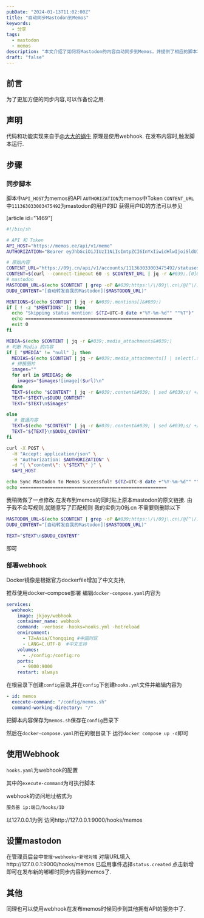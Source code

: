 ```yaml
---
pubDate: "2024-01-13T11:02:00Z"
title: "自动同步Mastodon到Memos"
keywords:
  - 分享
tags:
  - mastodon
  - memos
description: "本文介绍了如何将Mastodon的内容自动同步到Memos，并提供了相应的脚本和配置文件。通过使用webhook和Docker镜像，可以实现自动同步的功能。同时，还介绍了如何在Mastodon中设置webhook，以便在发布新的内容时自动同步到Memos。此外，还提到了可以使用webhook将Memos的内容同步到其他具有API的服务中。"
draft: "false"
---
```


## 前言

为了更加方便的同步内容,可以作备份之用.

## 声明

代码和功能实现来自于[@大大的蜗牛](https://e5n.cc/@eallion "@大大的蜗牛") 原理是使用webhook. 在发布内容时,触发脚本运行.

## 步骤

### 同步脚本

脚本中`API_HOST`为memos的API `AUTHORIZATION`为memos中Token `CONTENT_URL`中`111363033003475492`为mastodon的用户的ID 获得用户ID的方法可以参见 

[article id="1469"]

```bash
#!/bin/sh

# API 和 Token
API_HOST="https://memos.ee/api/v1/memo"
AUTHORIZATION="Bearer eyJhbGciOiJIUzI1NiIsImtpZCI6InYxIiwidHlwIjoiSldUIn0.eyJuYW1lIjoiamtqb3kiLCJpc3MiOiJtZW1vcyIsInN1YiI6IjEiLCJhdWQiOlsidXNlci5hY2Nlc3MtdG9rZW4iXSwiaWF0IjoxNjk3ODc0NTk2fQ.jNGMDE1YVX4Qj6hNhmrxb63WlRM5kGX10k_qRXH6ID4"

# 原始内容
CONTENT_URL="https://09j.cn/api/v1/accounts/111363033003475492/statuses?limit=1"
CONTENT=$(curl --connect-timeout 60 -s $CONTENT_URL | jq -r &#039;.[0]&#039;)
# mastodon
MASTODON_URL=$(echo $CONTENT | grep -oP &#039;https:\/\/09j\.cn\/@[^\/]+\/\d+&#039;)
DUDU_CONTENT="[自动转发自我的Mastodon]($MASTODON_URL)"

MENTIONS=$(echo $CONTENT | jq -r &#039;.mentions[]&#039;)
if [ ! -z "$MENTIONS" ]; then
  echo "Skipping status mention! $(TZ=UTC-8 date +"%Y-%m-%d"" ""%T")"
  echo ======================================================
  exit 0
fi

MEDIA=$(echo $CONTENT | jq -r &#039;.media_attachments&#039;)
# 判断 Media 的内容
if [ "$MEDIA" != "null" ]; then
  MEDIAS=$(echo $CONTENT | jq -r &#039;.media_attachments[] | select(.type=="image") | .url&#039;)
  # 拼接图片
  images=""
  for url in $MEDIAS; do
    images="$images![image]($url)\n"
  done
  TEXT=$(echo "$CONTENT" | jq -r &#039;.content&#039; | sed &#039;s/ +/ /g&#039; | lynx -dump -stdin -nonumbers -nolist | tr -d &#039;\n&#039; | sed &#039;/^$/N;s/\n\n/\n/g&#039; | sed &#039;s/^[[:space:]]*//;s/[[:space:]]*$//&#039;)
  TEXT="$TEXT\n$DUDU_CONTENT"
  TEXT="$TEXT\n$images"

else
   # 普通内容
  TEXT=$(echo "$CONTENT" | jq -r &#039;.content&#039; | sed &#039;s/ +/ /g&#039; | lynx -dump -stdin -nonumbers -nolist | tr -d &#039;\n&#039; | sed &#039;/^$/N;s/\n\n/\n/g&#039; | sed &#039;s/^[[:space:]]*//;s/[[:space:]]*$//&#039;)
  TEXT="${TEXT}\n$DUDU_CONTENT"
fi

curl -X POST \
  -H "Accept: application/json" \
  -H "Authorization: $AUTHORIZATION" \
  -d "{ \"content\": \"$TEXT\" }" \
  $API_HOST

echo Sync Mastodon to Memos Successful! $(TZ=UTC-8 date +"%Y-%m-%d"" ""%T")
echo ======================================================
```

我稍微做了一点修改.在发布到memos的同时贴上原本mastodon的原文链接. 由于我不会写规则,就随意写了匹配规则 我的实例为09j.cn 不需要则删除以下

```bash
MASTODON_URL=$(echo $CONTENT | grep -oP &#039;https:\/\/09j\.cn\/@[^\/]+\/\d+&#039;)
DUDU_CONTENT="[自动转发自我的Mastodon]($MASTODON_URL)" 
```

```sh
TEXT="$TEXT\n$DUDU_CONTENT"
```

即可

### 部署webhook

Docker镜像是根据官方dockerfile增加了中文支持,

推荐使用docker-compose部署 编辑`docker-compose.yaml`内容为

```yaml
services:
  webhook:
    image: jkjoy/webhook
    container_name: webhook
    command: -verbose -hooks=hooks.yml -hotreload
    environment:
      - TZ=Asia/Chongqing #中国时区
      - LANG=C.UTF-8  #中文支持
    volumes:
      - ./config:/config:ro
    ports:
      - 9000:9000
    restart: always
```

在根目录下创建`config`目录,并在`config`下创建`hooks.yml`文件并编辑内容为

```yaml
- id: memos
  execute-command: "/config/memos.sh"
  command-working-directory: "/"
```

把脚本内容保存为`memos.sh`保存在`config`目录下

然后在`docker-compose.yaml`所在的根目录下 运行`docker compose up -d`即可

## 使用Webhook

`hooks.yaml`为webhook的配置

其中的`execute-command`为可执行脚本

webhook的访问地址格式为

```sh
服务器 ip:端口/hooks/ID
```

以127.0.0.1为例 访问http://127.0.0.1:9000/hooks/memos

## 设置mastodon

在管理员后台中`管理`\-`webhooks`\-`新增对端` 对端URL填入http://127.0.0.1:9000/hooks/memos 已启用事件选择`status.created` 点击新增即可在发布新的嘟嘟时同步内容到memos了.

## 其他

同理也可以使用webhook在发布memos时候同步到其他拥有API的服务中了.